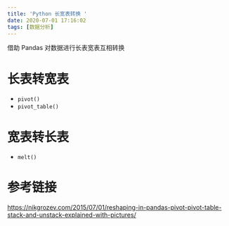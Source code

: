 ```yaml
---
title: 'Python 长宽表转换 '
date: 2020-07-01 17:16:02
tags: [数据分析]
---
```

借助 Pandas 对数据进行长表宽表互相转换<!--more-->

# 长表转宽表
- `pivot()`
- `pivot_table()`

# 宽表转长表
- `melt()`


# 参考链接

 https://nikgrozev.com/2015/07/01/reshaping-in-pandas-pivot-pivot-table-stack-and-unstack-explained-with-pictures/
